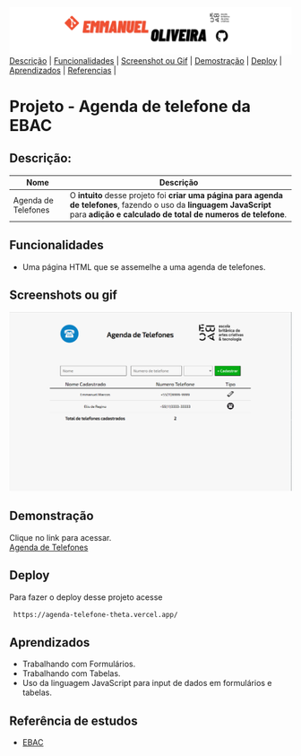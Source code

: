 ![banner-github](images/banner%20template.png)
[Descrição](#descrição) |
[Funcionalidades](#funcionalidades) |
[Screenshot ou Gif](#screenshots-ou-gif) |
[Demostração](#demonstração) |
[Deploy](#deploy) |
[Aprendizados](#aprendizados) |
[Referencias](#referência-de-estudos) |

# Projeto - Agenda de telefone da EBAC

## Descrição:

| Nome | Descrição              |
| ---- | ---------------------- |
|Agenda de Telefones|O **intuito** desse projeto foi **criar uma página para agenda de telefones**, fazendo o uso da **linguagem JavaScript** para **adição e calculado de total de numeros de telefone**.|

## Funcionalidades

- Uma página HTML  que se assemelhe a uma agenda de telefones. 

## Screenshots ou gif

![Projeto- ](images/screenshot.png)

## Demonstração

Clique no link para acessar. <br>
[Agenda de Telefones ](https://agenda-telefone-theta.vercel.app/)

## Deploy

Para fazer o deploy desse projeto acesse
```bash
 https://agenda-telefone-theta.vercel.app/
```

## Aprendizados

- Trabalhando com Formulários.
- Trabalhando com Tabelas.
- Uso da linguagem JavaScript para input de dados em formulários e tabelas.

## Referência de estudos

- [EBAC](https://ebaconline.com.br/) 
